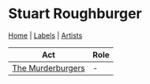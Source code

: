 # Stuart Roughburger

[Home](../index.md) | [Labels](../labels.md) | [Artists](../artists.md)

| Act | Role |
|---|---|
| [The Murderburgers](the-murderburgers.md) | - |